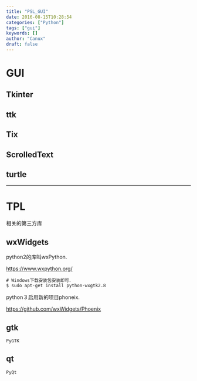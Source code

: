 ```yaml
---
title: "PSL_GUI"
date: 2016-08-15T10:28:54
categories: ["Python"]
tags: ["gui"]
keywords: []
author: "Canux"
draft: false
---
```


# GUI

## Tkinter

## ttk

## Tix

## ScrolledText

## turtle

***

# TPL

相关的第三方库

## wxWidgets

python2的库叫wxPython.

<https://www.wxpython.org/>

    # Windows下载安装包安装即可．
    $ sudo apt-get install python-wxgtk2.8

python３启用新的项目phoneix.

<https://github.com/wxWidgets/Phoenix>

## gtk

    PyGTK

## qt

    PyQt

